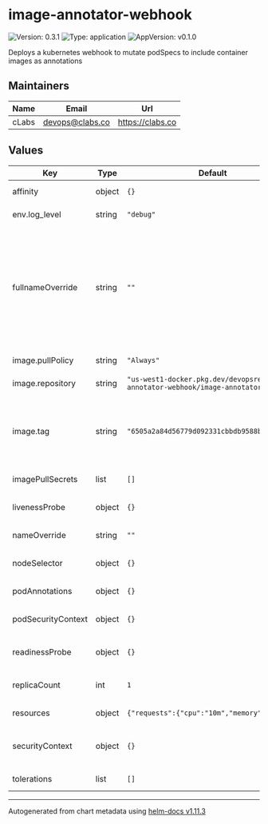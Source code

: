 # image-annotator-webhook

![Version: 0.3.1](https://img.shields.io/badge/Version-0.3.1-informational?style=flat-square) ![Type: application](https://img.shields.io/badge/Type-application-informational?style=flat-square) ![AppVersion: v0.1.0](https://img.shields.io/badge/AppVersion-v0.1.0-informational?style=flat-square)

Deploys a kubernetes webhook to mutate podSpecs to include container images as annotations

## Maintainers

| Name | Email | Url |
| ---- | ------ | --- |
| cLabs | <devops@clabs.co> | <https://clabs.co> |

## Values

| Key | Type | Default | Description |
|-----|------|---------|-------------|
| affinity | object | `{}` | Kubernetes pod affinity |
| env.log_level | string | `"debug"` | Env. Var LOG_LEVEL |
| fullnameOverride | string | `""` | Chart full name override. Please take into account that webhook order execution is based on alphabetical order |
| image.pullPolicy | string | `"Always"` | Image pullpolicy |
| image.repository | string | `"us-west1-docker.pkg.dev/devopsre/image-annotator-webhook/image-annotator-webhook"` | Image repository |
| image.tag | string | `"6505a2a84d56779d092331cbbdb9588b0ed165bb"` | Image tag Overrides the image tag whose default is the chart appVersion. |
| imagePullSecrets | list | `[]` | Image pull secrets |
| livenessProbe | object | `{}` | Liveness probe configuration |
| nameOverride | string | `""` | Chart name override |
| nodeSelector | object | `{}` | Kubernetes node selector |
| podAnnotations | object | `{}` | Custom pod annotations |
| podSecurityContext | object | `{}` | Custom pod security context |
| readinessProbe | object | `{}` | Readiness probe configuration |
| replicaCount | int | `1` | Number of deployment replicas |
| resources | object | `{"requests":{"cpu":"10m","memory":"20Mi"}}` | Container resources |
| securityContext | object | `{}` | Custom container security context |
| tolerations | list | `[]` | Kubernetes tolerations |

----------------------------------------------
Autogenerated from chart metadata using [helm-docs v1.11.3](https://github.com/norwoodj/helm-docs/releases/v1.11.3)
